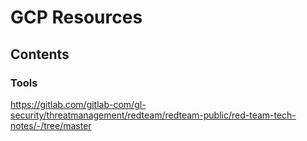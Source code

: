 # GCP Resources

## Contents

### Tools
https://gitlab.com/gitlab-com/gl-security/threatmanagement/redteam/redteam-public/red-team-tech-notes/-/tree/master
